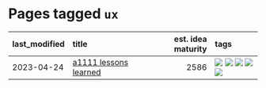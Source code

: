 # Pages tagged `ux`

|last_modified|title|est. idea maturity|tags
|:---|:---|---:|:---|
|2023-04-24|[a1111 lessons learned](../a1111_lessons_learned.md)|2586|[![](https://img.shields.io/badge/tag-experimental-c6963e)](../tags/experimental.md) [![](https://img.shields.io/badge/tag-open_source-6013c8)](../tags/open_source.md) [![](https://img.shields.io/badge/tag-stability-b08442)](../tags/stability.md) [![](https://img.shields.io/badge/tag-tooling-fe4dc)](../tags/tooling.md) [![](https://img.shields.io/badge/tag-ux-e6ab9)](../tags/ux.md)|